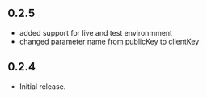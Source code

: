 ## 0.2.5

* added support for live and test environmment
* changed parameter name from publicKey to clientKey

## 0.2.4

* Initial release.
